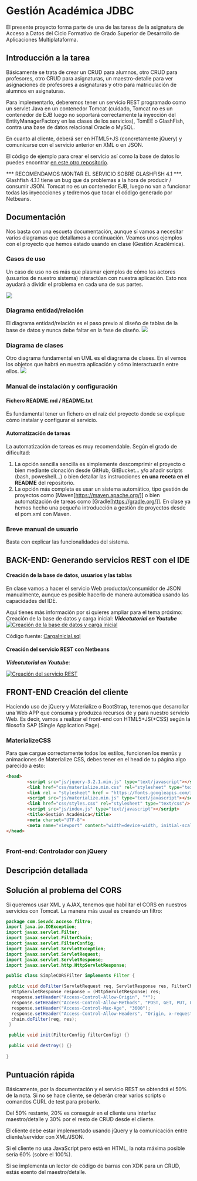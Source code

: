 # Gestión Académica JDBC

El presente proyecto forma parte de una de las tareas de 
la asignatura de Acceso a Datos del Ciclo Formativo de Grado Superior de 
Desarrollo de Aplicaciones Multiplataforma. 

## Introducción a la tarea

Básicamente se trata de crear un CRUD para alumnos, otro CRUD para 
profesores, otro CRUD para asignaturas, un maestro-detalle para ver 
asignaciones de profesores a asignaturas y otro para matriculación de 
alumnos en asignaturas.

Para implementarlo, deberemos tener un servicio REST programado como un servlet 
Java en un contenedor Tomcat (cuidado, Tomcat no es un contenedor de EJB luego no 
soportará correctamente la inyección del EntityManagerFactory en las clases de los 
servicios), TomEE o GlashFish, contra una base de datos relacional Oracle o MySQL.

En cuanto al cliente, deberá ser en HTML5+JS (concretamente jQuery) y comunicarse con 
el servicio anterior en XML o en JSON.

El código de ejemplo para crear el servicio así como la base de datos lo 
puedes encontrar [en este otro repositorio](https://github.com/juangualberto/GA-JPA).

*** RECOMENDAMOS MONTAR EL SERVICIO SOBRE GLASHFISH 4.1 ***. Glashfish 4.1.1 tiene un 
bug que da problemas a la hora de producir / consumir JSON. Tomcat no es un contenedor EJB, 
luego no van a funcionar todas las inyeccciones y tedremos que tocar el código generado por Netbeans.


## Documentación

Nos basta con una escueta documentación, aunque sí vamos a necesitar varios diagramas que detallamos a continuación. 
Veamos unos ejemplos con el proyecto que hemos estado usando en clase (Gestión Académica).

### Casos de uso

Un caso de uso no es más que plasmar ejemplos de cómo los actores (usuarios 
de nuestro sistema) interactúan con nuestra aplicación. Esto nos ayudará 
a dividir el problema en cada una de sus partes.

![](Screenshot_20170219_215302.png)

### Diagrama entidad/relación

El diagrama entidad/relación es el paso previo al diseño de tablas de la 
base de datos y nunca debe faltar en la fase de diseño.
![](Captura%20de%20pantalla_2017-02-19_21-48-56.png)

### Diagrama de clases

Otro diagrama fundamental en UML es el diagrama de clases. En el vemos los objetos que habrá en nuestra aplicación y cómo 
interactuarán entre ellos. 
![](Screenshot_20170219_215403.png)

### Manual de instalación y configuración

#### Fichero README.md / README.txt

Es fundamental tener un fichero en el raíz del proyecto donde se explique cómo instalar y configurar el servicio.

#### Automatización de tareas

La automatización de tareas es muy recomendable. Según el grado de dificultad:

1. La opción sencilla sencilla es simplemente descomprimir el proyecto o bien mediante 
clonación desde GitHub, GitBucket... y/o añadir scripts (bash, poweshell...) o bien 
detallar las instrucciones **en una receta en el README** del repositorio.
2. La opción más completa es usar un sistema automático, tipo gestión de proyectos
como [Maven[https://maven.apache.org/]] o bien automatización de tareas como 
[Gradle[https://gradle.org/]]. En clase ya hemos hecho una pequeña introducción a 
gestión de proyectos desde el pom.xml con Maven.

### Breve manual de usuario

Basta con explicar las funcionalidades del sistema.

## BACK-END: Generando servicios REST con el IDE

#### Creación de la base de datos, usuarios y las tablas

En clase vamos a hacer el servicio Web productor/consumidor de JSON 
manualmente, aunque es posible hacerlo de manera automática usando las 
capacidades del IDE.

Aquí tienes más información por si quieres ampliar para el tema 
próximo:
Creación de la base de datos y carga inicial: ***Videotutorial en Youtube*** 
[![Creación de la base de datos y carga inicial](http://img.youtube.com/vi/pPQ5Ul2-RFs/0.jpg)](http://www.youtube.com/watch?v=pPQ5Ul2-RFs)

Código fuente: [CargaInicial.sql](https://github.com/juangualberto/GA-JPA/blob/master/src/java/CargaInicial.sql)

#### Creación del servicio REST con Netbeans

***Videotutorial en Youtube***: 

[![Creación del servicio REST](http://img.youtube.com/vi/kZQ60EW6gLg/0.jpg)](http://www.youtube.com/watch?v=kZQ60EW6gLg)

## FRONT-END Creación del cliente

Haciendo uso de jQuery y Materialize o BootStrap, tenemos que desarrollar una Web APP
que consuma y produzca recursos de y para nuestro servicio Web. Es decir, vamos a 
realizar el front-end con HTML5+JS(+CSS) según la filosofía SAP (Single Application Page).

### MaterializeCSS

Para que cargue correctamente todos los estilos, funcionen los menús y animaciones de
Materialize CSS, debes tener en el head de tu página algo parecido a esto:

```html
<head>
        <script src="js/jquery-3.2.1.min.js" type="text/javascript"></script>
        <link href="css/materialize.min.css" rel="stylesheet" type="text/css"/>
        <link rel = "stylesheet" href = "https://fonts.googleapis.com/icon?family=Material+Icons">
        <script src="js/materialize.min.js" type="text/javascript"></script>
        <link href="css/styles.css" rel="stylesheet" type="text/css"/>
        <script src="js/index.js" type="text/javascript"></script>
        <title>Gestión Académica</title>
        <meta charset="UTF-8">
        <meta name="viewport" content="width=device-width, initial-scale=1.0">
</head>
    
```


### Front-end: Controlador con jQuery 



## Descripción detallada



## Solución al problema del CORS

Si queremos usar XML y AJAX, tenemos que habilitar el CORS en nuestros servicios con Tomcat. La manera más usual es creando un filtro:
```java
package com.iesvdc.acceso.filtro;
import java.io.IOException;
import javax.servlet.Filter;
import javax.servlet.FilterChain;
import javax.servlet.FilterConfig;
import javax.servlet.ServletException;
import javax.servlet.ServletRequest;
import javax.servlet.ServletResponse;
import javax.servlet.http.HttpServletResponse;

public class SimpleCORSFilter implements Filter {

 public void doFilter(ServletRequest req, ServletResponse res, FilterChain chain) throws IOException, ServletException {
  HttpServletResponse response = (HttpServletResponse) res;
  response.setHeader("Access-Control-Allow-Origin", "*");
  response.setHeader("Access-Control-Allow-Methods", "POST, GET, PUT, OPTIONS, DELETE");
  response.setHeader("Access-Control-Max-Age", "3600");
  response.setHeader("Access-Control-Allow-Headers", "Origin, x-requested-with, Content-Type, Accept");
  chain.doFilter(req, res);
 }

 public void init(FilterConfig filterConfig) {}

 public void destroy() {}
 
}
```

## Puntuación rápida

Básicamente, por la documentación y el servicio REST se obtendrá el 50% de la nota. 
Si no se hace cliente, se deberán crear varios scripts o comandos CURL de test para probarlo.

Del 50% restante, 20% es conseguir en el cliente una interfaz maestro/detalle y 30% 
por el resto de CRUD desde el cliente.

El cliente debe estar implementado usando jQuery y la comunicación entre cliente/servidor con XML/JSON.

Si el cliente no usa JavaScript pero está en HTML, la nota máxima posible sería 60% (sobre el 100%).

Si se implementa un lector de código de barras con XDK para un CRUD, estás exento del maestro/detalle.


